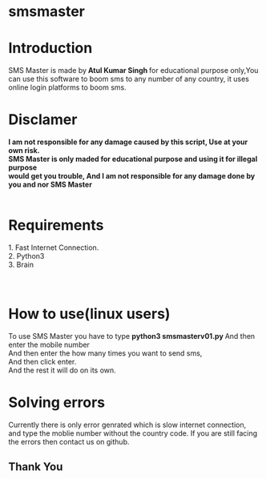 # smsmaster

<h1> Introduction</h1>
 SMS Master is made by<b> Atul Kumar Singh </b>for educational purpose only,You can use this software to boom sms to any number of any      country, it uses online login platforms to boom sms.
 <br>
 <h1> Disclamer</h1><b>
 I am not responsible for any damage caused by this script, Use at your own risk.<br>
 SMS Master is only maded for educational purpose and using it for illegal purpose <br>
 would get you trouble, And I am not responsible for any damage done by you and nor SMS Master</b>
<br>
<br>
<h1>Requirements</h1>
1. Fast Internet Connection.<br>
2. Python3<br>
3. Brain<br>
<br>
<br>
<h1> How to use(linux users)</h1>
To use SMS Master you have to type <b> python3 smsmasterv01.py </b>And then enter the mobile number <br>And then enter the how many times you want to send sms, <br> And then click enter.<br>
And the rest it will do on its own.<br>
<h1>Solving errors</h1>
Currently there is only error genrated which is slow internet connection, <br> and type the moblie number without the country code.
  If you are still facing the errors then contact us on github.
  <br>
  <h2>Thank You</h2>
    
